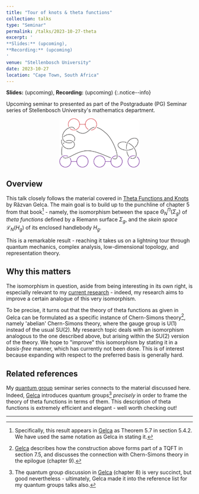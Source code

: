 ```yaml
---
title: "Tour of knots & theta functions"
collection: talks
type: "Seminar"
permalink: /talks/2023-10-27-theta
excerpt: '
**Slides:** (upcoming),
**Recording:** (upcoming)
'
venue: "Stellenbosch University"
date: 2023-10-27
location: "Cape Town, South Africa"
---
```


> <span style='font-size: 13pt; font-style: normal'>
**Slides:** (upcoming),
**Recording:** (upcoming)
</span>
{:.notice--info}

Upcoming seminar to presented as part of the Postgraduate (PG) Seminar series of Stellenbosch
University's mathematics department.

<center>
<img src="/images/file_previews/theta.png" width="43%">
</center>

## Overview

This talk closely follows the material covered in [Theta Functions and
Knots](https://doi.org/10.1142/8872) by Răzvan Gelca. The main goal is to build up to the
punchline of chapter 5 from that book[^thm] - namely, the isomorphism between the space
$\Theta^\Pi_N(\Sigma_g)$ of *theta functions* defined by a Riemann surface $\Sigma_g$,
and the *skein space* $\mathcal{L}_N(H_g)$ of its enclosed handlebody $H_g$.

This is a remarkable result - reaching it takes us on a lightning tour through quantum
mechanics, complex analysis, low-dimensional topology, and representation theory.

## Why this matters

The isomorphism in question, aside from being interesting in its own right, is especially
relevant to my [current research](/#research) - indeed, my research aims to improve a
certain analogue of this very isomorphism.

To be precise, it turns out that the theory of theta functions as given in Gelca can be
formulated as a specific instance of Chern-Simons theory[^u1], namely 'abelian'
Chern-Simons theory, where the gauge group is $\mathrm{U}(1)$ instead of the usual
$\mathrm{SU}(2)$. My research topic deals with an isomorphism analogous to the one
described above, but arising within the $\mathrm{SU}(2)$ version of the theory. We hope
to "improve" this isomorphism by stating it in a *basis-free* manner, which has currently
not been done. This is of interest because expanding with respect to the preferred basis
is generally hard.

## Related references

My [quantum group](/talks/2023-10-12-quantgrps) seminar series connects to the material
discussed here. Indeed, [Gelca](https://doi.org/10.1142/8872) introduces quantum
groups[^gelca] *precisely* in order to frame the theory of theta functions
in terms of them. This description of theta functions is extremely efficient and elegant -
well worth checking out!

---

[^thm]: Specifically, this result appears in [Gelca](https://doi.org/10.1142/8872) as
	Theorem 5.7 in section 5.4.2. We have used the same notation as Gelca in stating it.

[^u1]: [Gelca](https://doi.org/10.1142/8872) describes how the construction above forms
	part of a TQFT in section 7.5, and discusses the connection with Chern-Simons theory
	in the epilogue (chapter 9).

[^gelca]: The quantum group discussion in [Gelca](https://doi.org/10.1142/8872) (chapter 8)
	is very succinct, but good nevertheless - ultimately, Gelca made it into the reference
	list for my quantum groups talks also.

